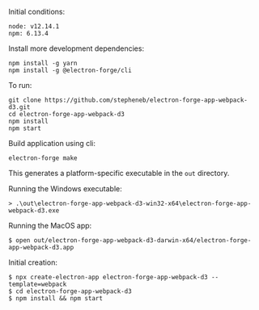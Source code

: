 Initial conditions:
```
node: v12.14.1
npm: 6.13.4
```

Install more development dependencies:
```
npm install -g yarn
npm install -g @electron-forge/cli
```

To run:
```
git clone https://github.com/stepheneb/electron-forge-app-webpack-d3.git
cd electron-forge-app-webpack-d3
npm install
npm start
```

Build application using cli:
```
electron-forge make
```
This generates a platform-specific executable in the `out` directory.

Running the Windows executable:
```
> .\out\electron-forge-app-webpack-d3-win32-x64\electron-forge-app-webpack-d3.exe
```

Running the MacOS app:
```
$ open out/electron-forge-app-webpack-d3-darwin-x64/electron-forge-app-webpack-d3.app
```


Initial creation:
```
$ npx create-electron-app electron-forge-app-webpack-d3 --template=webpack
$ cd electron-forge-app-webpack-d3
$ npm install && npm start
```
